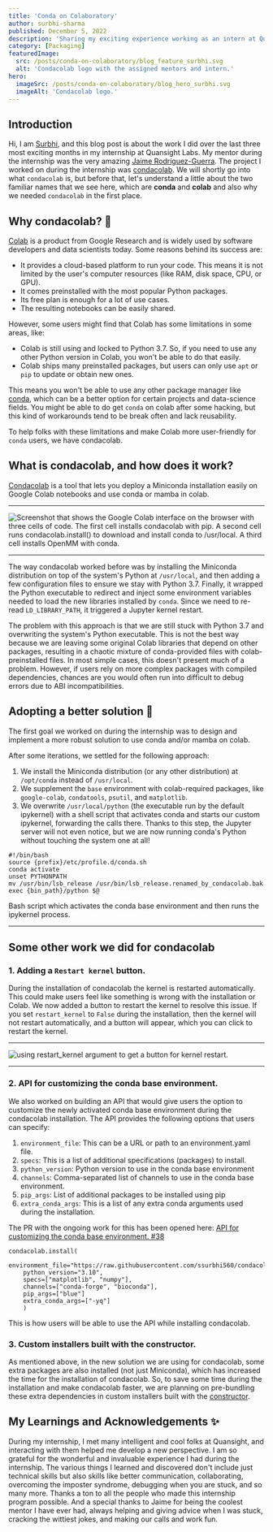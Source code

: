 ```yaml
---
title: 'Conda on Colaboratory'
author: surbhi-sharma
published: December 5, 2022
description: 'Sharing my exciting experience working as an intern at Quansight labs and contributing to condacolab, a tool that lets you deploy a Miniconda installation easily on Google Colab notebooks and use conda or mamba in colab.'
category: [Packaging]
featuredImage:
  src: /posts/conda-on-colaboratory/blog_feature_surbhi.svg
  alt: 'Condacolab logo with the assigned mentors and intern.'
hero:
  imageSrc: /posts/conda-on-colaboratory/blog_hero_surbhi.svg
  imageAlt: 'Condacolab logo.'
---
```


## Introduction

Hi, I am [Surbhi](https://github.com/ssurbhi560), and this blog post is about the work I did over the last three most exciting months in my internship at Quansight Labs. My mentor during the internship was the very amazing [Jaime Rodríguez-Guerra](https://github.com/jaimergp). The project I worked on during the internship was [condacolab](https://github.com/conda-incubator/condacolab). We will shortly go into what `condacolab` is, but before that, let's understand a little about the two familiar names that we see here, which are **conda** and **colab** and also why we needed `condacolab` in the first place.

## Why condacolab? 🐍

[Colab](https://colab.research.google.com/) is a product from Google Research and is widely used by software developers and data scientists today. Some reasons behind its success are:

* It provides a cloud-based platform to run your code. This means it is not limited by the user's computer resources (like RAM, disk space, CPU, or GPU). 
* It comes preinstalled with the most popular Python packages.
* Its free plan is enough for a lot of use cases.
* The resulting notebooks can be easily shared.

However, some users might find that Colab has some limitations in some areas, like:

* Colab is still using and locked to Python 3.7. So, if you need to use any other Python version in Colab, you won't be able to do that easily. 
* Colab ships many preinstalled packages, but users can only use `apt` or `pip` to update or obtain new ones.

This means you won't be able to use any other package manager like [conda](https://docs.conda.io/projects/conda/en/latest/), which can be a better option for certain projects and data-science fields. You might be able to do get `conda` on colab after some hacking, but this kind of workarounds tend to be break often and lack reusability.

To help folks with these limitations and make Colab more user-friendly for `conda` users, we have condacolab.

## What is condacolab, and how does it work?

[Condacolab](https://github.com/conda-incubator/condacolab) is a tool that lets you deploy a Miniconda installation easily on Google Colab notebooks and use conda or mamba in colab.

---

![Screenshot that shows the Google Colab interface on the browser with three cells of code. The first cell installs condacolab with pip. A second cell runs condacolab.install() to download and install conda to /usr/local. A third cell installs OpenMM with conda.](/posts/conda-on-colaboratory/previous_condacolab_installation.png)

---

The way condacolab worked before was by installing the Miniconda distribution on top of the system's Python at `/usr/local`, and then adding a few configuration files to ensure we stay with Python 3.7. Finally, it wrapped the Python executable to redirect and inject some environment variables needed to load the new libraries installed by `conda`. Since we need to re-read `LD_LIBRARY_PATH`, it triggered a Jupyter kernel restart.

The problem with this approach is that we are still stuck with Python 3.7 and overwriting the system's Python executable. This is not the best way because we are leaving some original Colab libraries that depend on other packages, resulting in a chaotic mixture of conda-provided files with colab-preinstalled files. In most simple cases, this doesn't present much of a problem. However, if users rely on more complex packages with compiled dependencies, chances are you would often run into difficult to debug errors due to ABI incompatibilities. 

## Adopting a better solution 🥳

The first goal we worked on during the internship was to design and implement a more robust solution to use conda and/or mamba on colab. 

After some iterations, we settled for the following approach:

1. We install the Miniconda distribution (or any other distribution) at `/opt/conda` instead of `/usr/local`.
2. We supplement the `base` environment with colab-required packages, like `google-colab`, `condatools`, `psutil`, and `matplotlib`. 
3. We overwrite `/usr/local/python` (the executable run by the default ipykernel) with a shell script that activates conda and starts our custom ipykernel, forwarding the calls there. Thanks to this step, the Jupyter server will not even notice, but we are now running conda's Python without touching the system one at all!

```
#!/bin/bash
source {prefix}/etc/profile.d/conda.sh
conda activate
unset PYTHONPATH
mv /usr/bin/lsb_release /usr/bin/lsb_release.renamed_by_condacolab.bak
exec {bin_path}/python $@
```

Bash script which activates the conda base environment and then runs the ipykernel process.

---

## Some other work we did for condacolab

### 1. Adding a `Restart kernel` button.

During the installation of condacolab the kernel is restarted automatically. This could make users feel like something is wrong with the installation or Colab. We now added a button to restart the kernel to resolve this issue. If you set `restart_kernel` to `False` during the installation, then the kernel will not restart automatically, and a button will appear, which you can click to restart the kernel.

---

![using `restart_kernel` argument to get a button for kernel restart.](/posts/conda-on-colaboratory/restart_kernel_demo.png)

---

### 2. API for customizing the conda base environment.

We also worked on building an API that would give users the option to customize the newly activated conda base environment during the condacolab installation. The API provides the following options that users can specify:

1. `environment_file`: This can be a URL or path to an environment.yaml file.
2. `specs`: This is a list of additional specifications (packages) to install.
3. `python_version`: Python version to use in the conda base environment
4. `channels`: Comma-separated list of channels to use in the conda base environment.
5. `pip_args`: List of additional packages to be installed using pip
6. `extra_conda_args`: This is a list of any extra conda arguments used during the installation.

The PR with the ongoing work for this has been opened here: [API for customizing the conda base environment. #38](https://github.com/conda-incubator/condacolab/pull/38)

```
condacolab.install(
    environment_file="https://raw.githubusercontent.com/ssurbhi560/condacolab/07b92d827f56a4628a52f4f138ae92be3de5073d/environment.yaml",
    python_version="3.10",
    specs=["matplotlib", "numpy"],
    channels=["conda-forge", "bioconda"],
    pip_args=["blue"]
    extra_conda_args=["-yq"]
    )
```

This is how users will be able to use the API while installing condacolab.

### 3. Custom installers built with the constructor.

As mentioned above, in the new solution we are using for condacolab, some extra packages are also installed (not just Miniconda), which has increased the time for the installation of condacolab. So, to save some time during the installation and make condacolab faster, we are planning on pre-bundling these extra dependencies in custom installers built with the [constructor](https://github.com/conda/constructor).

## My Learnings and Acknowledgements ✨

During my internship, I met many intelligent and cool folks at Quansight, and interacting with them helped me develop a new perspective. I am so grateful for the wonderful and invaluable experience I had during the internship. The various things I learned and discovered don't include just technical skills but also skills like better communication, collaborating, overcoming the imposter syndrome, debugging when you are stuck, and so many more. Thanks a ton to all the people who made this internship program possible. And a special thanks to Jaime for being the coolest mentor I have ever had, always helping and giving advice when I was stuck, cracking the wittiest jokes, and making our calls and work fun.
